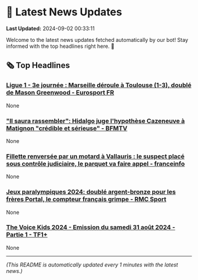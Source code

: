 # 📰 Latest News Updates
**Last Updated:** 2024-09-02 00:33:11

Welcome to the latest news updates fetched automatically by our bot! Stay informed with the top headlines right here. 🚀

## 🗞️ Top Headlines

### [Ligue 1 - 3e journée : Marseille déroule à Toulouse (1-3), doublé de Mason Greenwood - Eurosport FR](https://news.google.com/rss/articles/CBMi6AFBVV95cUxOdV9uMmxIZDQydU1IU2UxQjlZWVBXSXQ5UzdULW5IbEMtczEwVVJUallvUkFzUlZGM2s2NnFZbVd5LXgtVjBORGtlQW9mZnAzN20xTWlXWVhHUVN6SHlMRlJxUVMzQWxGYUFiRE1NX3ROc0lJTmZ4UzM2aE9rd0I5OFBvOFJaYTE3ODRESDVIb2R3TndlSktRNEhfdm5kd1l3VG9rWjZmMU03R0J4b1QxVmJyUWpEMEd6YWtRTDVwRjdEN2JRSDhYb3BhVWQ1UDFiR0pXRm90aU9lZVFIczhYQW5tQVZ1Uk5F?oc=5)
None

### ["Il saura rassembler": Hidalgo juge l'hypothèse Cazeneuve à Matignon "crédible et sérieuse" - BFMTV](https://news.google.com/rss/articles/CBMi7wFBVV95cUxOYWw1dGZnTU1hSXZXUFEzb0RVeDMtZDJhZDMySWFTMmgyZm9veW55bTBXM2pNQ3UyeTBuY0VnTUd4NUxyVllDZ2JyNW16bFcyWWdvd293NV9Sam5IdGpBeTM0di1IWjhaWGFMQUhCUUdjcEQtZmZZYVZXcElBb25fblZ4U3JaZnU5dXA1c29SZDhFVEpEVHB5UUtFaVh3SFJISTJMX3hlTXAxM2JKVFNEWUxVZ3ZOdHFuc1g4Ni0tLV9ETk1nTFRIckkxdXFVbGliTGc5V1RWdzlhSlNvcUVBelg5VWRuQWFvcWJiTWlrTQ?oc=5)
None

### [Fillette renversée par un motard à Vallauris : le suspect placé sous contrôle judiciaire, le parquet va faire appel - franceinfo](https://news.google.com/rss/articles/CBMi-gFBVV95cUxNc1NkVTFtbVpLbmpFc3h6RUhRQ2lLX21oc1B6SHYzOFRGOVF3dkVTOTVtdXkwWTVJNjZOYzdJTmhwckphLTBXNGtZRTUyTGJheUxiajBhenpkTTFBQkszaDRhLVhnYlFEdHR6dXV0NlUwZWY5THh0WEkzRF9Dd2wzS2F4M2Fkdm9wY3NJYVRLLTdURUc2YUR2S1J2TlpHZW84Y2pwT0ZYQ2JLUkdLR3JqbW1DVm91cW9jOG1VR2NTbkthRTg5ZWFxd2w2TG9Zb1F3TzNnb2FaVHFWdEYyb3hqdUROdlZ3Z2JGbFpvbGhaQVZYQTNUZjZiNUlR?oc=5)
None

### [Jeux paralympiques 2024: doublé argent-bronze pour les frères Portal, le compteur français grimpe - RMC Sport](https://news.google.com/rss/articles/CBMi8gFBVV95cUxOckZLX1BReXNiS2x1OHhldTJLODU2U0tQUEJlc0dqVjBSYlhybnFrYks4Y25UcEZ1S3pILWdRTXpmbEluSlZNY2tIWlVNcWo4a0txRmlpZDVnRmpoWHAxSm5yb0lSQnBBNHhhSGpfUHJMOEE5bjRtTDFNRk00M1J3REZ4ZWRjeXA5UGFIVVBRcnpMU3UtT1RUWjVEOXdOZXZRQUxqSHBvTUJPY2Y0akdkekhyMnJOUnpuaEJ2ZThBUHpUdnB4bHJKZHY5elVESml5LUhxQ2dsbTI1TWJrNk9ZX0JyS3QtSTV1RDB0MWRMblNEQQ?oc=5)
None

### [The Voice Kids 2024 - Emission du samedi 31 août 2024 - Partie 1 - TF1+](https://news.google.com/rss/articles/CBMiuwFBVV95cUxPTm5zb1VkakhLTlNBOXNzcWszRFlQTFpGRmJXQkxTWEthV1JrNGNxdjQxMjNZX0RRaTFQYkF3ZkRVR0lvaDluNmIxbXZJUWNwRzJDeEJuNHRGdzEyaEs4M3d1c1Nkd2Zma2RCUzVhUG03OU9MeHMyVTdicWYzYWdVV3p5aXVtb2N4eU1RVEh1ZHZNU3BsWEJseDRKLTFoRElkZl9NZEtmR0hrYTZHdXd5b2lKdTNVaGd2Y09n?oc=5)
None

---
*(This README is automatically updated every 1 minutes with the latest news.)*
